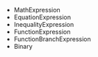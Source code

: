 - MathExpression
- EquationExpression
- InequalityExpression
- FunctionExpression
- FunctionBranchExpression
- Binary